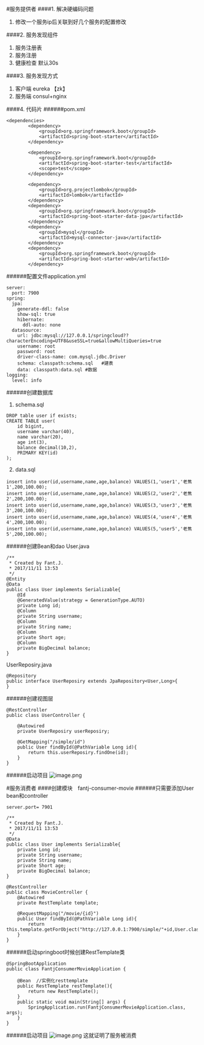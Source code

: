#服务提供者
####1. 解决硬编码问题
1.  修改一个服务ip后关联到好几个服务的配置修改

####2. 服务发现组件
1. 服务注册表
2. 服务注册
3. 健康检查  默认30s

####3. 服务发现方式
1. 客户端  eureka 【zk】
2. 服务端  consul+nginx

####4. 代码片
######pom.xml
```
<dependencies>
		<dependency>
			<groupId>org.springframework.boot</groupId>
			<artifactId>spring-boot-starter</artifactId>
		</dependency>

		<dependency>
			<groupId>org.springframework.boot</groupId>
			<artifactId>spring-boot-starter-test</artifactId>
			<scope>test</scope>
		</dependency>

		<dependency>
			<groupId>org.projectlombok</groupId>
			<artifactId>lombok</artifactId>
		</dependency>
		<dependency>
			<groupId>org.springframework.boot</groupId>
			<artifactId>spring-boot-starter-data-jpa</artifactId>
		</dependency>
		<dependency>
			<groupId>mysql</groupId>
			<artifactId>mysql-connector-java</artifactId>
		</dependency>
		<dependency>
			<groupId>org.springframework.boot</groupId>
			<artifactId>spring-boot-starter-web</artifactId>
		</dependency>
```
######配置文件application.yml
```
server:
  port: 7900
spring:
  jpa:
    generate-ddl: false
    show-sql: true
    hibernate:
      ddl-auto: none
  datasource:
    url: jdbc:mysql://127.0.0.1/springcloud??characterEncoding=UTF8&useSSL=true&allowMultiQueries=true
    username: root
    password: root
    driver-class-name: com.mysql.jdbc.Driver
    schema: classpath:schema.sql   #建表
    data: classpath:data.sql #数据
logging:
  level: info
```
######创建数据库
1. schema.sql
```
DROP table user if exists;
CREATE TABLE user(
    id bigint,
    username varchar(40),
    name varchar(20),
    age int(3),
    balance decimal(10,2),
    PRIMARY KEY(id)
);
```
2. data.sql
```
insert into user(id,username,name,age,balance) VALUES(1,'user1','老焦1',200,100.00);
insert into user(id,username,name,age,balance) VALUES(2,'user2','老焦2',200,100.00);
insert into user(id,username,name,age,balance) VALUES(3,'user3','老焦3',200,100.00);
insert into user(id,username,name,age,balance) VALUES(4,'user4','老焦4',200,100.00);
insert into user(id,username,name,age,balance) VALUES(5,'user5','老焦5',200,100.00);

```
######创建Bean和dao
User.java
```
/**
 * Created by Fant.J.
 * 2017/11/11 13:53
 */
@Entity
@Data
public class User implements Serializable{
    @Id
    @GeneratedValue(strategy = GenerationType.AUTO)
    private Long id;
    @Column
    private String username;
    @Column
    private String name;
    @Column
    private Short age;
    @Column
    private BigDecimal balance;
}
```
UserReposiry.java
```
@Repository
public interface UserReposiry extends JpaRepository<User,Long>{
}

```
######创建视图层

```
@RestController
public class UserController {

    @Autowired
    private UserReposiry userReposiry;

    @GetMapping("/simple/id")
    public User findById(@PathVariable Long id){
        return this.userReposiry.findOne(id);
    }
}
```
######启动项目
![image.png](http://upload-images.jianshu.io/upload_images/5786888-8f64ef197eec648b.png?imageMogr2/auto-orient/strip%7CimageView2/2/w/1240)

#服务消费者
####创建模块　fantj-consumer-movie
######只需要添加User bean和controller
```
server.port= 7901
```
```
/**
 * Created by Fant.J.
 * 2017/11/11 13:53
 */
@Data
public class User implements Serializable{
    private Long id;
    private String username;
    private String name;
    private Short age;
    private BigDecimal balance;
}
```

```
@RestController
public class MovieController {
    @Autowired
    private RestTemplate template;

    @RequestMapping("/movie/{id}")
    public User findById(@PathVariable Long id){
        return this.template.getForObject("http://127.0.0.1:7900/simple/"+id,User.class);
    }
}
```
######启动springboot时候创建RestTemplate类
```
@SpringBootApplication
public class FantjConsumerMovieApplication {

	@Bean  //实例化resttemplate
	public RestTemplate restTemplate(){
		return new RestTemplate();
	}
	public static void main(String[] args) {
		SpringApplication.run(FantjConsumerMovieApplication.class, args);
	}
}

```
######启动项目
![image.png](http://upload-images.jianshu.io/upload_images/5786888-67dc757c528e3130.png?imageMogr2/auto-orient/strip%7CimageView2/2/w/1240)
这就证明了服务被消费
